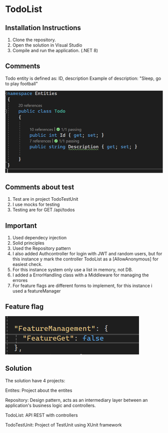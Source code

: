 # TodoList

## Installation Instructions

1. Clone the repository.
2. Open the solution in Visual Studio
3. Compile and run the application.  (.NET 8)

## Comments 

Todo entity is defined as: ID, description
Example of description: "Sleep, go to play football"

![alt text](image.png)

## Comments about test

1. Test are in project TodoTestUnit
2. I use mocks for testing
3. Testing are for GET /api/todos

## Important

1. Used dependecy injection
2. Solid principles 
3. Used the Repository pattern
4. I also added Authcontroller for login with JWT and random users,  but for this instance y mark the controller TodoList as a [AllowAnonymous] for easiest check.
5. For this instance system only use a list in memory, not DB.
6. I added a ErrorHandling class with a Middleware for managing the errores
7. For feature flags are different forms to implement, for this instance i used a featureManager

## Feature flag 

![alt text](image-1.png)

## Solution

The solution have 4 projects: 

Entites: Project about the entites

Repository: Design pattern, acts as an intermediary layer between an application's business logic and controllers.

TodoList: API REST with controllers

TodoTestUnit: Project of TestUnit using XUnit framework


   
